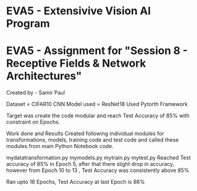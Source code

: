 
EVA5 - Extensivive Vision AI Program
====================================


EVA5 - Assignment for "Session 8 - Receptive Fields & Network Architectures"
=============================================================================
Created by - Samir Paul

Dataset = CIFAR10 CNN Model used = ResNet18 Used Pytorth Framework

Target was create the code modular and reach Test Accuracy of 85% with constraint on Epochs.

Work done and Results
Created following individual modules for transformations, models, training code and test code and called these modules from main Python Notebook code.

mydatatransformation.py
mymodels.py
mytrain.py
mytest.py
Reached Test accuracy of 85% in Epoch 5, after that there slight drop in accuracy, however from Epoch 10 to 13 , Test Accuracy was consistently above 85%

Ran upto 18 Epochs, Test Accuracy at last Epoch is 86%
